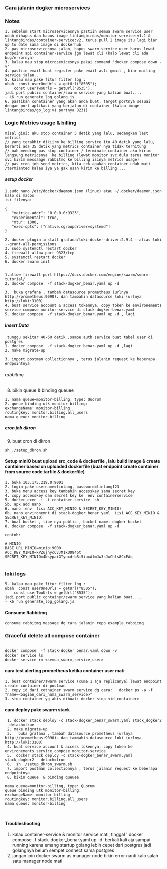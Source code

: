 ### Cara jalanin dogker microservices

### Notes

```
1. sebelum start microservicesnya pastiin semua swarm service user udah dihapus dan hapus image lintangbirdas/monitor-service:v1.1 & lintangbirdas/container-service:v2, terus pull 2 image itu lagi biar up to date sama image di dockerhub
2. pas microservicesnya jalan, hapus swarm service user harus lewat endpoint api container-service jgn lewat cli (kalo lewat cli ada bug/errornya)
3. kalau mau stop microsevicesnya pakai command 'docker compose down -v'
4. pastiin email buat register pake email asli gmail , biar mailing service jalan..
5. kalau mau pake fitur filter log :
ubah  const userOneUrls = getUrl("8505");
    const userTwoUrls = getUrl("8535");
jadi port public container/swarm service yang kalian buat....
- k6 run generate_log_golang.js
6. pastikan conatainer yang akan anda buat, target portnya sesuai dengan port aplikasi yang berjalan di container (kalau image lintangbirdas/go_log:v1 portnya 8231)
```


### Logic Metrics usage & billing 
```
misal gini: aku stop container 5 detik yang lalu, sedangkan last metrics 
// yang terakhir dikiirm ke billing service itu 40 detik yang lalu, berarti ada 35 detik yang metrics container nya tidak terhitung
// nah mending pas stop container / terminate container aku kirim langsung metricsnya  ke billing (lewat monitor svc dulu terus monitor svc kirim messaage rabbitmq ke billing isinya metrics usage)
// pas cron job send metrics, kita cek apakah container udah mati /termianted kalau iya ya gak usah kirim ke billing....
```

##### setup docker

```
1.sudo nano /etc/docker/daemon.json (linux) atau ~/.docker/daemon.json kalo di macos
isi filenya:

{
   "metrics-addr": "0.0.0.0:9323",
   "experimental": true,
   "mtu": 1300,
   "exec-opts": ["native.cgroupdriver=systemd"] 
}

2. docker plugin install grafana/loki-docker-driver:2.9.4 --alias loki --grant-all-permissions
3. sudo systemctl restart docker
4. firewall allow port 9323/tcp
5. systemctl restart docker
6. docker swarm init


```

```
1.allow firewall port https://docs.docker.com/engine/swarm/swarm-tutorial/
2. docker compose  -f stack-dogker_benar.yaml up -d

3.  buka grafana , tambah datasource prometheus (urlnya http://prometheus:9090). dan tambahin datasource loki (urlnya http://loki:3100)
4. buat service account & access tokennya, copy token ke environements service compose monitor-service di stack-dogker-benar.yaml
5. docker compose  -f stack-dogker_benar.yaml up -d , lagi
```

##### Insert Data

```
 tunggu sekitar 40-60 detik ,sampe auth service buat tabel user di postgres
1. docker compose  -f stack-dogker_benar.yaml up -d ,lagi
2. make migrate-up

3. import postman collectionnya , terus jalanin request ke beberapa endpointnya

```

###### rabbitmq

8. bikin queue & binding queuee

```
1. nama queue=monitor-billing, type: Quorum
2. queue binding utk monitor-billing:
exchangeName: monitor-billing
routingkey: monitor.billing.all_users
nama queue: monitor-billing

```

##### cron job dkron

9. buat cron di dkron

```
sh ./setup_dkron.sh
```

#### Setup minIO buat upload src_code & dockerfile , lalu build image & create container based on uploaded dockerfile (buat endpoint create container from source code tarfile & dockerfile)

```
1. buka 103.175.219.0:9001
2. login pake username=lintang, password=lintang123
3. buka menu access key tambahin accesskey sama secret key
4. copy accesskey dan secret key ke  env containerservice
5. docker exec -i -t container-service  sh
5b. apk add nano
6. nano .env  (isi ACC_KEY_MINIO & SECRET_KEY_MINIO)
6b. nano environemnt di stack-dogker_benar.yaml  (isi ACC_KEY_MINIO & SECRET_KEY_MINIO)
7. buat bucket , tipe nya public , bucket name: dogker-bucket
8. docker compose  -f stack-dogker_benar.yaml up -d

contoh:

# MINIO
BASE_URL_MINIO=minio:9000
ACC_KEY_MINIO=kPZujhycCvJM1kU084pt
SECRET_KEY_MINIO=4NsypaiGTynxdrb8i5iuxAfmJw3sJxChls8CxEAq


```

### loki logs

```
5. kalau mau pake fitur filter log :
ubah  const userOneUrls = getUrl("8505");
    const userTwoUrls = getUrl("8535");
jadi port public container/swarm service yang kalian buat....
- k6 run generate_log_golang.js
```

#### Consume Rabbitmq

```
consume rabbitmq message dg cara jalanin repo example_rabbitmq
```

### Graceful delete all compose container

```

docker compose  -f stack-dogker_benar.yaml down -v
docker service ls
docker service rm <semua_swarm_service_user>
```

#### cara test alerting prometheus ketika container user mati

```
1. buat container/swarm service (cuma 1 aja replicanya) lewat endpoint create container di postman
2. copy id dari cotnainer swarm service dg cara:   docker ps -a -f "name=<bagian_dari_nama_swarm_service>"
3. stop container yg abis dibuat: docker stop <id_container>
```

#### cara deploy pake swarm stack

```
 1. docker stack deploy -c stack-dogker_benar_swarm.yaml stack_dogker2 --detach=true
 2. make migrate-up
 3.   buka grafana , tambah datasource prometheus (urlnya http://prometheus:9090). dan tambahin datasource loki (urlnya http://loki:3100)
 4. buat service account & access tokennya, copy token ke environements service compose monitor-service
 5.  docker stack deploy -c stack-dogker_benar_swarm.yaml stack_dogker2 --detach=true
 6.  sh ./setup_dkron_swarm.sh
 7. import postman collectionnya , terus jalanin request ke beberapa endpointnya
 8. bikin queue  & binding queuee

nama queue=monitor-billing, type: Quorum
queue binding utk monitor-billing:
exchangeName: monitor-billing
routingkey: monitor.billing.all_users
nama queue: monitor-billing



```

#### Troubleshooting

1. kalau container-service & monitor service mati, tinggal ' docker compose -f stack-dogker_benar.yaml up -d' berkali kali aja sampai running karena emang startup golang lebih cepet dari postgres jadi golangnya belum sempet connect sama postgres
2. jangan join docker swarm as manager node bikin error nanti kalo salah satu manager node mati
